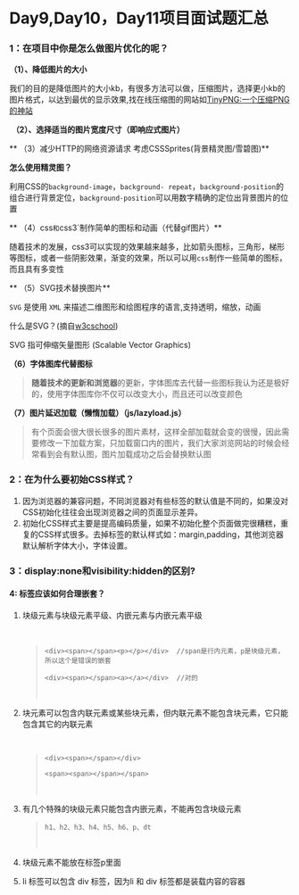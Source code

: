 # Day9,Day10，Day11项目面试题汇总

### 1：在项目中你是怎么做图片优化的呢？

   **（1）、降低图片的大小**

我们的目的是降低图片的大小kb，有很多方法可以做，压缩图片，选择更小kb的图片格式，以达到最优的显示效果,找在线压缩图的网站如[TinyPNG:一个压缩PNG的神站](https://link.jianshu.com?t=https://tinypng.com/)

​     **（2）、选择适当的图片宽度尺寸（即响应式图片）**

** （3）减少HTTP的网络资源请求 考虑CSSSprites(背景精灵图/雪碧图)**

**怎么使用精灵图？**

利用CSS的`background-image`，`background- repeat`，`background-position`的组合进行背景定位，`background-position`可以用数字精确的定位出背景图片的位置

** （4）css`和`css3`制作简单的图标和动画（代替gif图片）**

随着技术的发展，css3可以实现的效果越来越多，比如箭头图标，三角形，梯形等图标，或者一些阴影效果，渐变的效果，所以可以用`css`制作一些简单的图标，而且具有多变性

** （5）SVG技术替换图片**

`SVG` 是使用 `XML` 来描述二维图形和绘图程序的语言,支持透明，缩放，动画

什么是SVG？(摘自[w3cschool](https://link.jianshu.com?t=http://www.w3school.com.cn/svg/svg_intro.asp))

SVG 指可伸缩矢量图形 (Scalable Vector Graphics)

**（6）字体图库代替图标**

> **随着技术的更新和浏览器**的更新，字体图库去代替一些图标我认为还是极好的，使用字体图库你不仅可以改变大小，而且还可以改变颜色

**（7）图片延迟加载（懒惰加载）（js/lazyload.js）**

> 有个页面会很大很长很多的图片素材，这样全部加载就会变的很慢，因此需要修改一下加载方案，只加载窗口内的图片，我们大家浏览网站的时候会经常看到会有默认图，图片加载成功之后会替换默认图

### 2：在为什么要初始CSS样式？

1. 因为浏览器的兼容问题，不同浏览器对有些标签的默认值是不同的，如果没对CSS初始化往往会出现浏览器之间的页面显示差异。
2. 初始化CSS样式主要是提高编码质量，如果不初始化整个页面做完很糟糕，重复的CSS样式很多。去掉标签的默认样式如：margin,padding，其他浏览器默认解析字体大小，字体设置。



### 3：display:none和visibility:hidden的区别?

#### 4:   标签应该如何合理嵌套？

1. 块级元素与块级元素平级、内嵌元素与内嵌元素平级 

   ​

   > ```
   > <div><span></span><p></p></div>  //span是行内元素，p是块级元素，所以这个是错误的嵌套
   >
   > <div><span></span><a></a></div>  //对的
   > ```
   >
   > ​

2. 块元素可以包含内联元素或某些块元素，但内联元素不能包含块元素，它只能包含其它的内联元素

   ​

   > ```
   > <div><span></span></div>
   >
   > <span><span></span></span>
   > ```
   >
   > ​

3. 有几个特殊的块级元素只能包含内嵌元素，不能再包含块级元素

   > ```
   > h1、h2、h3、h4、h5、h6、p、dt
   > ```
   >
   > ​

4. 块级元素不能放在标签p里面

5. li 标签可以包含 div 标签，因为li 和 div 标签都是装载内容的容器

